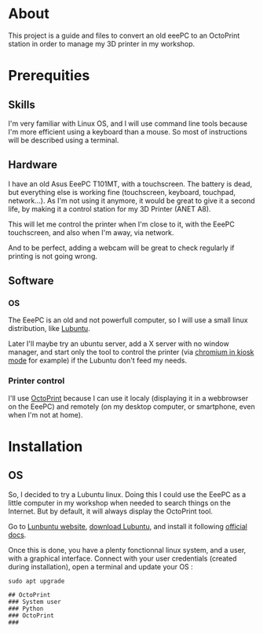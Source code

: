 # About
This project is a guide and files to convert an old eeePC to an OctoPrint station in order to manage my 3D printer in my workshop.

# Prerequities
## Skills
I'm very familiar with Linux OS, and I will use command line tools because I'm more efficient using a keyboard than a mouse.
So most of instructions will be described using a terminal.

## Hardware
I have an old Asus EeePC T101MT, with a touchscreen. The battery is dead, but everything else is working fine (touchscreen, keyboard, touchpad, network...). As I'm not using it anymore, it would be great to give it a second life, by making it a control station for my 3D Printer (ANET A8).

This will let me control the printer when I'm close to it, with the EeePC touchscreen, and also when I'm away, via network.

And to be perfect, adding a webcam will be great to check regularly if printing is not going wrong.

## Software
### OS
The EeePC is an old and not powerfull computer, so I will use a small linux distribution, like [Lubuntu](https://lubuntu.net/).

Later I'll maybe try an ubuntu server, add a X server with no window manager, and start only the tool to control the printer (via [chromium in kiosk mode](https://www.sylvaindurand.fr/launch-chromium-in-kiosk-mode/) for example) if the Lubuntu don't feed my needs.

### Printer control
I'll use [OctoPrint](https://octoprint.org) because I can use it localy (displaying it in a webbrowser on the EeePC) and remotely (on my desktop computer, or smartphone, even when I'm not at home).

# Installation
## OS
So, I decided to try a Lubuntu linux. Doing this I could use the EeePC as a little computer in my workshop when needed to search things on the Internet. But by default, it will always display the OctoPrint tool.

Go to [Lunbuntu website](https://lubuntu.net),  [download Lubuntu](https://lubuntu.net/downloads/), and install it following [official docs](https://docs.lubuntu.net/lubuntu_installation).

Once this is done, you have a plenty fonctionnal linux system, and a user, with a graphical interface.
Connect with your user credentials (created during installation), open a terminal and update your OS :
```sudo apt update
sudo apt upgrade

## OctoPrint
### System user
### Python
### OctoPrint
### 
